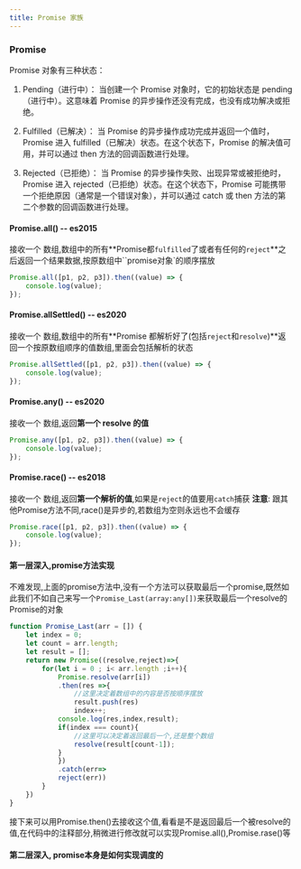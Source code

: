 ```yaml
---
title: Promise 家族
---
```


### Promise

Promise 对象有三种状态：

1. Pending（进行中）： 当创建一个 Promise 对象时，它的初始状态是 pending（进行中）。这意味着 Promise 的异步操作还没有完成，也没有成功解决或拒绝。

2. Fulfilled（已解决）： 当 Promise 的异步操作成功完成并返回一个值时，Promise 进入 fulfilled（已解决）状态。在这个状态下，Promise 的解决值可用，并可以通过 then 方法的回调函数进行处理。

3. Rejected（已拒绝）： 当 Promise 的异步操作失败、出现异常或被拒绝时，Promise 进入 rejected（已拒绝）状态。在这个状态下，Promise 可能携带一个拒绝原因（通常是一个错误对象），并可以通过 catch 或 then 方法的第二个参数的回调函数进行处理。

#### Promise.all() -- es2015

接收一个  数组,数组中的所有**Promise都```fulfilled```了或者有任何的``reject``**之后返回一个结果数据,按原数组中``promise对象`的顺序摆放

```javascript
Promise.all([p1, p2, p3]).then((value) => {
	console.log(value);
});
```

#### Promise.allSettled() -- es2020

接收一个  数组,数组中的所有**Promise 都解析好了(包括```reject```和```resolve```)**返回一个按原数组顺序的值数组,里面会包括解析的状态

```javascript
Promise.allSettled([p1, p2, p3]).then((value) => {
	console.log(value);
});
```

#### Promise.any() -- es2020

接收一个  数组,返回**第一个 resolve 的值**

```javascript
Promise.any([p1, p2, p3]).then((value) => {
	console.log(value);
});
```

#### Promise.race() -- es2018

接收一个  数组,返回**第一个解析的值**,如果是`reject`的值要用`catch`捕获
**注意**: 跟其他Promise方法不同,race()是异步的,若数组为空则永远也不会缓存

```javascript
Promise.race([p1, p2, p3]).then((value) => {
	console.log(value);
});
```


#### 第一层深入,promise方法实现
不难发现,上面的promise方法中,没有一个方法可以获取最后一个promise,既然如此我们不如自己来写一个```Promise_Last(array:any[])```来获取最后一个resolve的Promise的对象

```javascript title="Promise_Last"
function Promise_Last(arr = []) {
    let index = 0;
    let count = arr.length;
    let result = [];
    return new Promise((resolve,reject)=>{
        for(let i = 0 ; i< arr.length ;i++){
            Promise.resolve(arr[i])
            .then(res =>{
                //这里决定着数组中的内容是否按顺序摆放
                result.push(res)
                index++;
            console.log(res,index,result);
            if(index === count){
                //这里可以决定着返回最后一个,还是整个数组
                resolve(result[count-1]);
            }
            })
            .catch(err=>
            reject(err))
        }
    })
}
```
接下来可以用Promise.then()去接收这个值,看看是不是返回最后一个被resolve的值,在代码中的注释部分,稍微进行修改就可以实现Promise.all(),Promise.rase()等



#### 第二层深入, promise本身是如何实现调度的